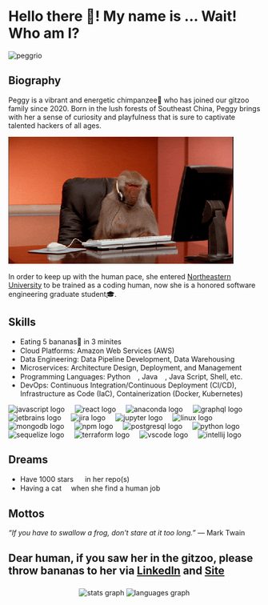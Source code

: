 <h1 align="left">Hello there 👋! My name is ... Wait! Who am I?</h1>

<p align="left"> <img src="https://komarev.com/ghpvc/?username=peggrio&label=Profile%20views&color=0e75b6&style=flat" alt="peggrio" /> </p>

## Biography
Peggy is a vibrant and energetic chimpanzee🐒 who has joined our gitzoo family since 2020. Born in the lush forests of Southeast China, Peggy brings with her a sense of curiosity and playfulness that is sure to captivate talented hackers of all ages.

![](./images/coding_monkey.gif)

In order to keep up with the human pace, she entered [Northeastern University](https://www.northeastern.edu/) to be trained as a coding human, now she is a honored software engineering graduate student🎓.

## Skills
- Eating 5 bananas🍌 in 3 minites
- Cloud Platforms: Amazon Web Services (AWS)<img src="https://github.com/FortAwesome/Font-Awesome/blob/6.x/svgs/brands/aws.svg" width="15" height="15">
- Data Engineering: Data Pipeline Development, Data Warehousing
- Microservices: Architecture Design, Deployment, and Management
- Programming Languages: Python<img src="https://github.com/FortAwesome/Font-Awesome/blob/6.x/svgs/brands/python.svg" width="15" height="15">, Java<img src="https://github.com/FortAwesome/Font-Awesome/blob/6.x/svgs/brands/java.svg" width="15" height="15">, Java Script, Shell, etc.
- DevOps: Continuous Integration/Continuous Deployment (CI/CD), Infrastructure as Code (IaC), Containerization (Docker, Kubernetes)
  
<div align="left">
  <img src="https://cdn.jsdelivr.net/gh/devicons/devicon/icons/javascript/javascript-original.svg" height="40" alt="javascript logo"  />
  <img width="12" />
  <img src="https://cdn.jsdelivr.net/gh/devicons/devicon/icons/react/react-original.svg" height="40" alt="react logo"  />
  <img width="12" />
  <img src="https://cdn.jsdelivr.net/gh/devicons/devicon/icons/anaconda/anaconda-original.svg" height="40" alt="anaconda logo"  />
  <img width="12" />
  <img src="https://cdn.jsdelivr.net/gh/devicons/devicon/icons/graphql/graphql-plain.svg" height="40" alt="graphql logo"  />
  <img width="12" />
  <img src="https://cdn.jsdelivr.net/gh/devicons/devicon/icons/jetbrains/jetbrains-original.svg" height="40" alt="jetbrains logo"  />
  <img width="12" />
  <img src="https://cdn.jsdelivr.net/gh/devicons/devicon/icons/jira/jira-original.svg" height="40" alt="jira logo"  />
  <img width="12" />
  <img src="https://cdn.jsdelivr.net/gh/devicons/devicon/icons/jupyter/jupyter-original.svg" height="40" alt="jupyter logo"  />
  <img width="12" />
  <img src="https://cdn.jsdelivr.net/gh/devicons/devicon/icons/linux/linux-original.svg" height="40" alt="linux logo"  />
  <img width="12" />
  <img src="https://cdn.jsdelivr.net/gh/devicons/devicon/icons/mongodb/mongodb-original.svg" height="40" alt="mongodb logo"  />
  <img width="12" />
  <img src="https://cdn.jsdelivr.net/gh/devicons/devicon/icons/npm/npm-original-wordmark.svg" height="40" alt="npm logo"  />
  <img width="12" />
  <img src="https://cdn.jsdelivr.net/gh/devicons/devicon/icons/postgresql/postgresql-original.svg" height="40" alt="postgresql logo"  />
  <img width="12" />
  <img src="https://cdn.jsdelivr.net/gh/devicons/devicon/icons/python/python-original.svg" height="40" alt="python logo"  />
  <img width="12" />
  <img src="https://cdn.jsdelivr.net/gh/devicons/devicon/icons/sequelize/sequelize-original.svg" height="40" alt="sequelize logo"  />
  <img width="12" />
  <img src="https://cdn.jsdelivr.net/gh/devicons/devicon/icons/terraform/terraform-original.svg" height="40" alt="terraform logo"  />
  <img width="12" />
  <img src="https://cdn.jsdelivr.net/gh/devicons/devicon/icons/vscode/vscode-original.svg" height="40" alt="vscode logo"  />
  <img width="12" />
  <img src="https://cdn.jsdelivr.net/gh/devicons/devicon/icons/intellij/intellij-original.svg" height="40" alt="intellij logo"  />
</div>



## Dreams
- Have 1000 stars <img src="https://github.com/FortAwesome/Font-Awesome/blob/6.x/svgs/solid/star.svg" width="15" height="15"> in her repo(s)
- Having a cat<img src="https://github.com/FortAwesome/Font-Awesome/blob/6.x/svgs/solid/cat.svg" width="15" height="15"> when she find a human job

## Mottos
*“If you have to swallow a frog, don't stare at it too long.”* ― Mark Twain

## Dear human, if you saw her in the gitzoo, please throw bananas to her via [LinkedIn](https://www.linkedin.com/in/peizhenliao/) and [Site](https://peggyliao.netlify.app/)

###

<div align="center">
  <img src="https://github-readme-stats.vercel.app/api?username=peggrio&hide_title=false&hide_rank=false&show_icons=true&include_all_commits=true&count_private=true&disable_animations=false&theme=dracula&locale=en&hide_border=false&order=1" height="150" alt="stats graph"  />
  <img src="https://github-readme-stats.vercel.app/api/top-langs?username=peggrio&locale=en&hide_title=false&layout=compact&card_width=320&langs_count=5&theme=dracula&hide_border=false&order=2" height="150" alt="languages graph"  />
</div>

